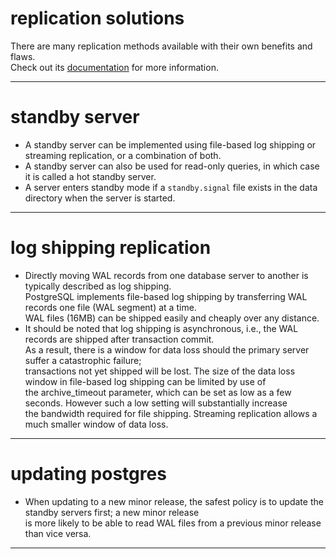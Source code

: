 # replication solutions
There are many replication methods available with their own benefits and flaws.  
Check out its [documentation](https://www.postgresql.org/docs/current/different-replication-solutions.html) for more information.  

---
# standby server
* A standby server can be implemented using file-based log shipping or streaming replication, or a combination of both.  
* A standby server can also be used for read-only queries, in which case it is called a hot standby server.  
* A server enters standby mode if a `standby.signal` file exists in the data directory when the server is started.  

---
# log shipping replication
* Directly moving WAL records from one database server to another is typically described as log shipping.  
PostgreSQL implements file-based log shipping by transferring WAL records one file (WAL segment) at a time.  
WAL files (16MB) can be shipped easily and cheaply over any distance.  
* It should be noted that log shipping is asynchronous, i.e., the WAL records are shipped after transaction commit.  
As a result, there is a window for data loss should the primary server suffer a catastrophic failure;  
transactions not yet shipped will be lost. The size of the data loss window in file-based log shipping can be limited by use of  
the archive_timeout parameter, which can be set as low as a few seconds. However such a low setting will substantially increase  
the bandwidth required for file shipping. Streaming replication allows a much smaller window of data loss.

---
# updating postgres
* When updating to a new minor release, the safest policy is to update the standby servers first; a new minor release  
is more likely to be able to read WAL files from a previous minor release than vice versa.  

---

